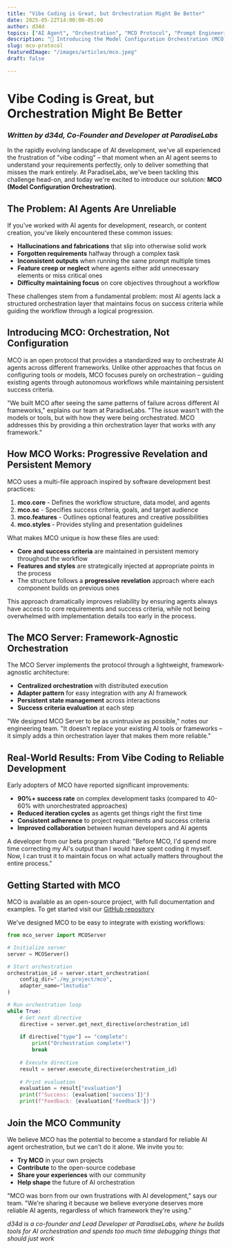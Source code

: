 ```yaml
---
title: "Vibe Coding is Great, but Orchestration Might Be Better"
date: 2025-05-22T14:00:00-05:00
author: d34d
topics: ["AI Agent", "Orchestration", "MCO Protocol", "Prompt Engineering", "Agentic"]
description: "🚀 Introducing the Model Configuration Orchestration (MCO) protocol! A standardized approach for AI agent orchestration"
slug: mco-protocol
featuredImage: "/images/articles/mco.jpeg"
draft: false

---
```


# Vibe Coding is Great, but Orchestration Might Be Better
### *Written by d34d, Co-Founder and Developer at ParadiseLabs*

In the rapidly evolving landscape of AI development, we've all experienced the frustration of "vibe coding" – that moment when an AI agent seems to understand your requirements perfectly, only to deliver something that misses the mark entirely. At ParadiseLabs, we've been tackling this challenge head-on, and today we're excited to introduce our solution: **MCO (Model Configuration Orchestration)**.

## The Problem: AI Agents Are Unreliable

If you've worked with AI agents for development, research, or content creation, you've likely encountered these common issues:

- **Hallucinations and fabrications** that slip into otherwise solid work
- **Forgotten requirements** halfway through a complex task
- **Inconsistent outputs** when running the same prompt multiple times
- **Feature creep or neglect** where agents either add unnecessary elements or miss critical ones
- **Difficulty maintaining focus** on core objectives throughout a workflow

These challenges stem from a fundamental problem: most AI agents lack a structured orchestration layer that maintains focus on success criteria while guiding the workflow through a logical progression.

## Introducing MCO: Orchestration, Not Configuration

MCO is an open protocol that provides a standardized way to orchestrate AI agents across different frameworks. Unlike other approaches that focus on configuring tools or models, MCO focuses purely on orchestration – guiding existing agents through autonomous workflows while maintaining persistent success criteria.

"We built MCO after seeing the same patterns of failure across different AI frameworks," explains our team at ParadiseLabs. "The issue wasn't with the models or tools, but with how they were being orchestrated. MCO addresses this by providing a thin orchestration layer that works with any framework."

## How MCO Works: Progressive Revelation and Persistent Memory

MCO uses a multi-file approach inspired by software development best practices:

1. **mco.core** - Defines the workflow structure, data model, and agents
2. **mco.sc** - Specifies success criteria, goals, and target audience
3. **mco.features** - Outlines optional features and creative possibilities
4. **mco.styles** - Provides styling and presentation guidelines

What makes MCO unique is how these files are used:

- **Core and success criteria** are maintained in persistent memory throughout the workflow
- **Features and styles** are strategically injected at appropriate points in the process
- The structure follows a **progressive revelation** approach where each component builds on previous ones

This approach dramatically improves reliability by ensuring agents always have access to core requirements and success criteria, while not being overwhelmed with implementation details too early in the process.

## The MCO Server: Framework-Agnostic Orchestration

The MCO Server implements the protocol through a lightweight, framework-agnostic architecture:

- **Centralized orchestration** with distributed execution
- **Adapter pattern** for easy integration with any AI framework
- **Persistent state management** across interactions
- **Success criteria evaluation** at each step

"We designed MCO Server to be as unintrusive as possible," notes our engineering team. "It doesn't replace your existing AI tools or frameworks – it simply adds a thin orchestration layer that makes them more reliable."

## Real-World Results: From Vibe Coding to Reliable Development

Early adopters of MCO have reported significant improvements:

- **90%+ success rate** on complex development tasks (compared to 40-60% with unorchestrated approaches)
- **Reduced iteration cycles** as agents get things right the first time
- **Consistent adherence** to project requirements and success criteria
- **Improved collaboration** between human developers and AI agents

A developer from our beta program shared: "Before MCO, I'd spend more time correcting my AI's output than I would have spent coding it myself. Now, I can trust it to maintain focus on what actually matters throughout the entire process."

## Getting Started with MCO

MCO is available as an open-source project, with full documentation and examples. To get started visit our [GitHub repository](https://github.com/paradiselabs-ai/MCO-Protocol)

We've designed MCO to be easy to integrate with existing workflows:

```python
from mco_server import MCOServer

# Initialize server
server = MCOServer()

# Start orchestration
orchestration_id = server.start_orchestration(
    config_dir="./my_project/mco",
    adapter_name="lmstudio"
)

# Run orchestration loop
while True:
    # Get next directive
    directive = server.get_next_directive(orchestration_id)
    
    if directive["type"] == "complete":
        print("Orchestration complete!")
        break
    
    # Execute directive
    result = server.execute_directive(orchestration_id)
    
    # Print evaluation
    evaluation = result["evaluation"]
    print(f"Success: {evaluation['success']}")
    print(f"Feedback: {evaluation['feedback']}")
```

## Join the MCO Community

We believe MCO has the potential to become a standard for reliable AI agent orchestration, but we can't do it alone. We invite you to:

- **Try MCO** in your own projects
- **Contribute** to the open-source codebase
- **Share your experiences** with our community
- **Help shape** the future of AI orchestration

"MCO was born from our own frustrations with AI development," says our team. "We're sharing it because we believe everyone deserves more reliable AI agents, regardless of which framework they're using."

*d34d is a co-founder and Lead Developer at ParadiseLabs, where he builds tools for AI orchestration and spends too much time debugging things that should just work*
